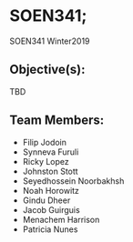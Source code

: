 # SOEN341;
SOEN341 Winter2019

## Objective(s):
TBD

## Team Members:
- Filip Jodoin
- Synneva Furuli
- Ricky Lopez
- Johnston Stott
- Seyedhossein Noorbakhsh
- Noah Horowitz
- Gindu Dheer
- Jacob Guirguis
- Menachem Harrison
- Patricia Nunes
